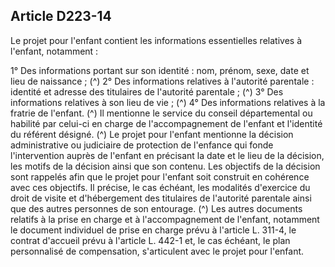 ## Article D223-14

Le projet pour l'enfant contient les informations essentielles relatives à l'enfant, notamment :

1° Des informations portant sur son identité : nom, prénom, sexe, date et lieu de naissance ; (^)
2° Des informations relatives à l'autorité parentale : identité et adresse des titulaires de l'autorité parentale ; (^)
3° Des informations relatives à son lieu de vie ; (^)
4° Des informations relatives à la fratrie de l'enfant. (^)
Il mentionne le service du conseil départemental ou habilité par celui-ci en charge de l'accompagnement de
l'enfant et l'identité du référent désigné. (^)
Le projet pour l'enfant mentionne la décision administrative ou judiciaire de protection de l'enfance qui
fonde l'intervention auprès de l'enfant en précisant la date et le lieu de la décision, les motifs de la décision
ainsi que son contenu. Les objectifs de la décision sont rappelés afin que le projet pour l'enfant soit construit
en cohérence avec ces objectifs. Il précise, le cas échéant, les modalités d'exercice du droit de visite et
d'hébergement des titulaires de l'autorité parentale ainsi que des autres personnes de son entourage. (^)
Les autres documents relatifs à la prise en charge et à l'accompagnement de l'enfant, notamment le document
individuel de prise en charge prévu à l'article L. 311-4, le contrat d'accueil prévu à l'article L. 442-1 et, le cas
échéant, le plan personnalisé de compensation, s'articulent avec le projet pour l'enfant.


